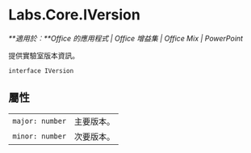 
# <a name="labs.core.iversion"></a>Labs.Core.IVersion

 _**適用於︰**Office 的應用程式 | Office 增益集 | Office Mix | PowerPoint_

提供實驗室版本資訊。

```
interface IVersion
```


## <a name="properties"></a>屬性


|||
|:-----|:-----|
| `major: number`|主要版本。|
| `minor: number`|次要版本。|
